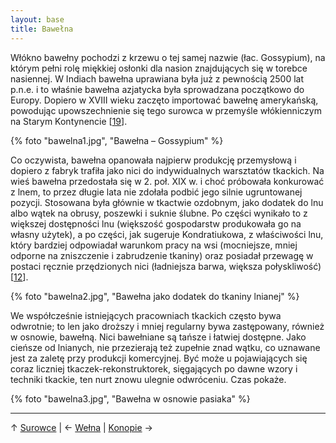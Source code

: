 ```yaml
---
layout: base
title: Bawełna
---
```


Włókno bawełny pochodzi z krzewu o tej samej nazwie (łac. Gossypium), na którym pełni rolę miękkiej osłonki dla nasion znajdujących się w torebce nasiennej. W Indiach bawełna uprawiana była już z pewnością 2500 lat p.n.e. i to właśnie bawełna azjatycka była sprowadzana początkowo do Europy. Dopiero w XVIII wieku zaczęto importować bawełnę amerykańską, powodując upowszechnienie się tego surowca w przemyśle włókienniczym na Starym Kontynencie [[19][bibliografia]].

{% foto "bawelna1.jpg", "Bawełna – Gossypium" %}

Co oczywista, bawełna opanowała najpierw produkcję przemysłową i dopiero z fabryk trafiła jako nici do indywidualnych warsztatów tkackich. Na wieś bawełna przedostała się w 2. poł. XIX w. i choć próbowała konkurować z lnem, to przez długie lata nie zdołała podbić jego silnie ugruntowanej pozycji. Stosowana była głównie w tkactwie ozdobnym, jako dodatek do lnu albo wątek na obrusy, poszewki i suknie ślubne. Po części wynikało to z większej dostępności lnu (większość gospodarstw produkowała go na własny użytek), a po części, jak sugeruje Kondratiukowa, z właściwości lnu, który bardziej odpowiadał warunkom pracy na wsi (mocniejsze, mniej odporne na zniszczenie i zabrudzenie tkaniny) oraz posiadał przewagę w postaci ręcznie przędzionych nici (ładniejsza barwa, większa połyskliwość) [[12][bibliografia]].

{% foto "bawelna2.jpg", "Bawełna jako dodatek do tkaniny lnianej" %}

We współcześnie istniejących pracowniach tkackich często bywa odwrotnie; to len jako droższy i mniej regularny bywa zastępowany, również w osnowie, bawełną. Nici bawełniane są tańsze i łatwiej dostępne. Jako cieńsze od lnianych, nie przezierają też zupełnie znad wątku, co uznawane jest za zaletę przy produkcji komercyjnej. Być może u pojawiających się coraz liczniej tkaczek-rekonstruktorek, sięgających po dawne wzory i techniki tkackie, ten nurt znowu ulegnie odwróceniu. Czas pokaże.

{% foto "bawelna3.jpg", "Bawełna w osnowie pasiaka" %}

---

↑ [Surowce](/surowce/#main) | ← [Wełna](/surowce/welna/#main) | [Konopie](/surowce/konopie/#main) →

[bibliografia]: /bibliografia/#main